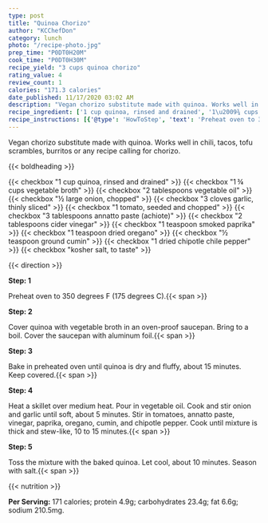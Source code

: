 ```yaml
---
type: post
title: "Quinoa Chorizo"
author: "KCChefDon"
category: lunch
photo: "/recipe-photo.jpg"
prep_time: "P0DT0H20M"
cook_time: "P0DT0H30M"
recipe_yield: "3 cups quinoa chorizo"
rating_value: 4
review_count: 1
calories: "171.3 calories"
date_published: 11/17/2020 03:02 AM
description: "Vegan chorizo substitute made with quinoa. Works well in chili, tacos, tofu scrambles, burritos or any recipe calling for chorizo."
recipe_ingredient: ['1 cup quinoa, rinsed and drained', '1\u2009¾ cups vegetable broth', '2 tablespoons vegetable oil', '½ large onion, chopped', '3 cloves garlic, thinly sliced', '1 tomato, seeded and chopped', '3 tablespoons annatto paste (achiote)', '2 tablespoons cider vinegar', '1 teaspoon smoked paprika', '1 teaspoon dried oregano', '½ teaspoon ground cumin', '1 dried chipotle chile pepper', 'kosher salt, to taste']
recipe_instructions: [{'@type': 'HowToStep', 'text': 'Preheat oven to 350 degrees F (175 degrees C).\n'}, {'@type': 'HowToStep', 'text': 'Cover quinoa with vegetable broth in an oven-proof saucepan. Bring to a boil. Cover the saucepan with aluminum foil.\n'}, {'@type': 'HowToStep', 'text': 'Bake in preheated oven until quinoa is dry and fluffy, about 15 minutes. Keep covered.\n'}, {'@type': 'HowToStep', 'text': 'Heat a skillet over medium heat. Pour in vegetable oil. Cook and stir onion and garlic until soft, about 5 minutes. Stir in tomatoes, annatto paste, vinegar, paprika, oregano, cumin, and chipotle pepper. Cook until mixture is thick and stew-like, 10 to 15 minutes.\n'}, {'@type': 'HowToStep', 'text': 'Toss the mixture with the baked quinoa. Let cool, about 10 minutes. Season with salt.\n'}]
---
```


Vegan chorizo substitute made with quinoa. Works well in chili, tacos, tofu scrambles, burritos or any recipe calling for chorizo. 

{{< boldheading >}}

{{< checkbox "1 cup quinoa, rinsed and drained" >}}
{{< checkbox "1 ¾ cups vegetable broth" >}}
{{< checkbox "2 tablespoons vegetable oil" >}}
{{< checkbox "½  large onion, chopped" >}}
{{< checkbox "3 cloves garlic, thinly sliced" >}}
{{< checkbox "1  tomato, seeded and chopped" >}}
{{< checkbox "3 tablespoons annatto paste (achiote)" >}}
{{< checkbox "2 tablespoons cider vinegar" >}}
{{< checkbox "1 teaspoon smoked paprika" >}}
{{< checkbox "1 teaspoon dried oregano" >}}
{{< checkbox "½ teaspoon ground cumin" >}}
{{< checkbox "1  dried chipotle chile pepper" >}}
{{< checkbox "kosher salt, to taste" >}}


{{< direction >}}

**Step: 1**

Preheat oven to 350 degrees F (175 degrees C).{{< span >}}

**Step: 2**

Cover quinoa with vegetable broth in an oven-proof saucepan. Bring to a boil. Cover the saucepan with aluminum foil.{{< span >}}

**Step: 3**

Bake in preheated oven until quinoa is dry and fluffy, about 15 minutes. Keep covered.{{< span >}}

**Step: 4**

Heat a skillet over medium heat. Pour in vegetable oil. Cook and stir onion and garlic until soft, about 5 minutes. Stir in tomatoes, annatto paste, vinegar, paprika, oregano, cumin, and chipotle pepper. Cook until mixture is thick and stew-like, 10 to 15 minutes.{{< span >}}

**Step: 5**

Toss the mixture with the baked quinoa. Let cool, about 10 minutes. Season with salt.{{< span >}}

{{< nutrition >}}

**Per Serving:** 171 calories; protein 4.9g; carbohydrates 23.4g; fat 6.6g; sodium 210.5mg.